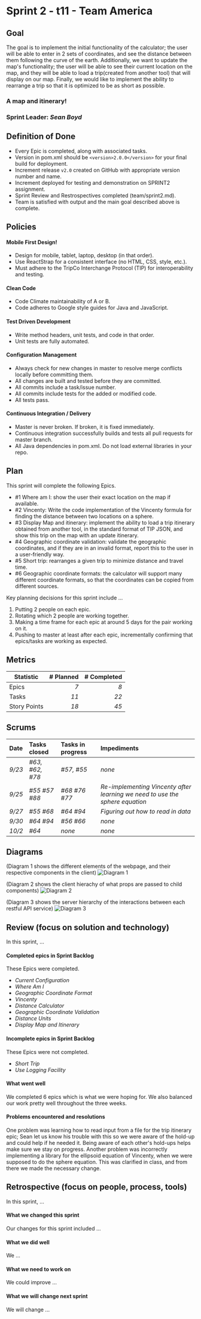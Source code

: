 # Sprint 2 - t11 - Team America

## Goal
The goal is to implement the initial functionality of the calculator; the user will be able to enter in 2 sets of coordinates, and see the distance between them following the curve of the earth. Additionally, we want to update the map's functionality; the user will be able to see their current location on the map, and they will be able to load a trip(created from another tool) that will display on our map. Finally, we would like to implement the ability to rearrange a trip so that it is optimized to be as short as possible.

### A map and itinerary!
### Sprint Leader: *Sean Boyd*

## Definition of Done
* Every Epic is completed, along with associated tasks.
* Version in pom.xml should be `<version>2.0.0</version>` for your final build for deployment.
* Increment release `v2.0` created on GitHub with appropriate version number and name.
* Increment deployed for testing and demonstration on SPRINT2 assignment.
* Sprint Review and Restrospectives completed (team/sprint2.md).
* Team is satisfied with output and the main goal described above is complete.


## Policies

#### Mobile First Design!
* Design for mobile, tablet, laptop, desktop (in that order).
* Use ReactStrap for a consistent interface (no HTML, CSS, style, etc.).
* Must adhere to the TripCo Interchange Protocol (TIP) for interoperability and testing.
#### Clean Code
* Code Climate maintainability of A or B.
* Code adheres to Google style guides for Java and JavaScript.
#### Test Driven Development
* Write method headers, unit tests, and code in that order.
* Unit tests are fully automated.
#### Configuration Management
* Always check for new changes in master to resolve merge conflicts locally before committing them.
* All changes are built and tested before they are committed.
* All commits include a task/issue number.
* All commits include tests for the added or modified code.
* All tests pass.
#### Continuous Integration / Delivery 
* Master is never broken.  If broken, it is fixed immediately.
* Continuous integration successfully builds and tests all pull requests for master branch.
* All Java dependencies in pom.xml.  Do not load external libraries in your repo. 


## Plan

This sprint will complete the following Epics.

* #1 Where am I: show the user their exact location on the map if available.
* #2 Vincenty: Write the code implementation of the Vincenty formula for finding the distance between two locations on a sphere.
* #3 Display Map and itinerary: implement the ability to load a trip itinerary obtained from another tool, in the standard format of TIP JSON, and show this trip on the map with an update itinerary. 
* #4 Geographic coordinate validation: validate the geographic coordinates, and if they are in an invalid format, report this to the user in a user-friendly way.
* #5 Short trip: rearranges a given trip to minimize distance and travel time.
* #6 Geographic coordinate formats: the calculator will support many different coordinate formats, so that the coordinates can be copied from different sources.

Key planning decisions for this sprint include ...
1. Putting 2 people on each epic.
2. Rotating which 2 people are working together.
3. Making a time frame for each epic at around 5 days for the pair working on it.
4. Pushing to master at least after each epic, incrementally confirming that epics/tasks are working as expected.

## Metrics

| Statistic | # Planned | # Completed |
| --- | ---: | ---: |
| Epics | *7* | *8* |
| Tasks |  *11*   | *22* | 
| Story Points |  *18*  | *45* | 


## Scrums

| Date | Tasks closed  | Tasks in progress | Impediments |
| :--- | :--- | :--- | :--- |
| *9/23* | *#63, #62, #78* | *#57, #55* | *none* | 
| *9/25* | *#55 #57 #88* | *#68 #76 #77* | *Re-implementing Vincenty after learning we need to use the sphere equation* | 
| *9/27* | *#55 #68* | *#64 #94* | *Figuring out how to read in data* | 
| *9/30* | *#64 #94* | *#56 #66* | *none* | 
| *10/2* | *#64* | *none* | *none* |


## Diagrams

(Diagram 1 shows the different elements of the webpage, and their respective components in the client)
![Diagram 1](https://github.com/csucs314f19/t11/blob/Sprint2-Plan/team/images/Sprint2Components2.0.jpg)

(Diagram 2 shows the client hierachy of what props are passed to child components)
![Diagram 2](https://github.com/csucs314f19/t11/blob/Sprint2-Plan/team/images/clientHierarchy.jpg)


(Diagram 3 shows the server hierarchy of the interactions between each restful API service)
![Diagram 3](https://github.com/csucs314f19/t11/blob/Sprint2-Plan/team/images/serverHierarchy.jpg)


## Review (focus on solution and technology)

In this sprint, ...

#### Completed epics in Sprint Backlog 

These Epics were completed.

* *Current Configuration*
* *Where Am I*
* *Geographic Coordinate Format*
* *Vincenty*
* *Distance Calculator*
* *Geographic Coordinate Validation*
* *Distance Units*
* *Display Map and Itinerary*

#### Incomplete epics in Sprint Backlog 

These Epics were not completed.

* *Short Trip*
* *Use Logging Facility*

#### What went well

We completed 6 epics which is what we were hoping for. We also balanced our work pretty well throughout the three weeks.


#### Problems encountered and resolutions

One problem was learning how to read input from a file for the trip itinerary epic; Sean let us know his trouble with this so we were aware of the hold-up and could help if he needed it. Being aware of each other's hold-ups helps make sure we stay on progress. 
Another problem was incorrectly implementing a library for the ellipsoid equation of Vincenty, when we were supposed to do the sphere equation. This was clarified in class, and from there we made the necessary change.


## Retrospective (focus on people, process, tools)

In this sprint, ...

#### What we changed this sprint

Our changes for this sprint included ...

#### What we did well

We ...

#### What we need to work on

We could improve ...

#### What we will change next sprint 

We will change ...
